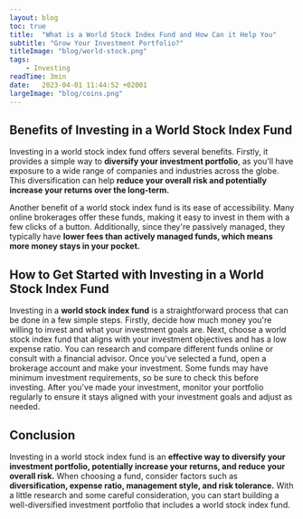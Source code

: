 ```yaml
---
layout: blog
toc: true
title:  "What is a World Stock Index Fund and How Can it Help You"
subtitle: "Grow Your Investment Portfolio?"
titleImage: "blog/world-stock.png"
tags:
    - Investing
readTime: 3min
date:   2023-04-01 11:44:52 +02001
largeImage: "blog/coins.png"
---
```

## Benefits of Investing in a __World Stock Index Fund__</h2>

Investing in a world stock index fund offers several benefits. Firstly, it provides a simple way to
__diversify your investment portfolio__, as you'll have exposure to a wide range of
companies and industries across the globe. This diversification can help
__reduce your overall risk and potentially increase your returns over the long-term.__

Another benefit of a world stock index fund is its ease of accessibility. Many online brokerages
offer these funds, making it easy to invest in them with a few clicks of a button. Additionally,
since they're passively managed, they typically have
__lower fees than actively managed funds, which means more money stays in your pocket.__

## How to Get Started with Investing in a __World Stock Index Fund__

Investing in a __world stock index fund__
is a straightforward process that can be done in a few simple steps. Firstly, decide how much money
you're willing to invest and what your investment goals are. Next, choose a world stock index fund
that aligns with your investment objectives and has a low expense ratio. You can research and
compare different funds online or consult with a financial advisor.
Once you've selected a fund, open a brokerage account and make your investment. Some funds may have
minimum investment requirements, so be sure to check this before investing. After you've made your
investment, monitor your portfolio regularly to ensure it stays aligned with your investment goals
and adjust as needed.

## __Conclusion__

Investing in a world stock index fund is an
__effective way to diversify your investment portfolio,
potentially increase your returns, and reduce your overall risk.__
When choosing a fund, consider factors such as
__diversification, expense ratio, management style, and risk tolerance.__
With a little research and some careful consideration, you can start building a well-diversified
investment portfolio that includes a world stock index fund.
